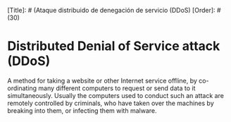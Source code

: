 [Title]: # (Ataque distribuido de denegación de servicio (DDoS)
[Order]: # (30)

# Distributed Denial of Service attack (DDoS)

A method for taking a website or other Internet service offline, by co-ordinating many different computers to request or send data to it simultaneously. Usually the computers used to conduct such an attack are remotely controlled by criminals, who have taken over the machines by breaking into them, or infecting them with malware.